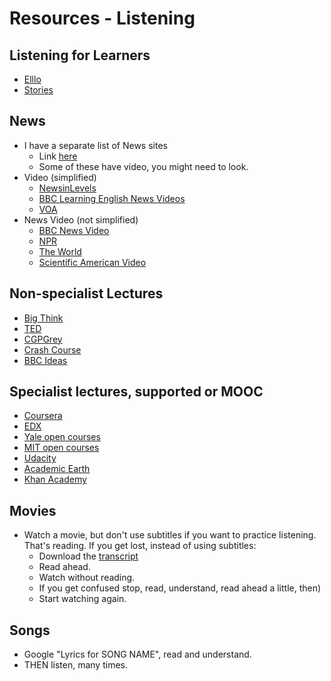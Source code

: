 # Resources - Listening
 

## Listening for Learners
* [Elllo](https://elllo.org/english/levels/index.htm)
* [Stories](ESL-BITS.EU)

## News 
* I have a separate list of News sites 
    * Link [here](Resources-NewsSites.md) 
    * Some of these have video, you might need to look. 
* Video (simplified)
    * [NewsinLevels](http://www.newsinlevels.com)
    * [BBC Learning English News Videos](https://www.bbc.co.uk/learningenglish/english/course/newsreview-2023)
    * [VOA](http://learningenglish.voanews.com/)
* News Video (not simplified)
    * [BBC News Video](https://www.bbc.com/news/av/10462520)
    * [NPR](http://www.npr.org/)
    * [The World ](https://theworld.org)
    * [Scientific American Video](http://www.scientificamerican.com/video/)



## Non-specialist Lectures
* [Big Think](http://bigthink.com/topics)
* [TED](http://www.ted.com/talks)
* [CGPGrey](https://www.youtube.com/user/CGPGrey  (very fast, funny))
* [Crash Course](https://www.youtube.com/user/crashcourse)
* [BBC Ideas](http://bbc.co.uk/ideas/)

## Specialist lectures, supported or MOOC
* [Coursera](https://www.coursera.org/)
* [EDX](https://www.edx.org/course-list)
* [Yale open courses](http://oyc.yale.edu/)
* [MIT open courses](http://ocw.mit.edu/index.htm)
* [Udacity](https://www.udacity.com/)
* [Academic Earth](http://academicearth.org/  (list of MOOCs, not a MOOC))
* [Khan Academy](https://www.khanacademy.org/  (Math, Science, Economics, Art, History, Civics))
 

## Movies
* Watch a movie, but don't use subtitles if you want to practice listening. That's reading. If you get lost, instead of using subtitles:
    * Download the [transcript](http://www.script-o-rama.com/trans.shtml) 
    * Read ahead.
    * Watch without reading.
    * If you get confused stop, read, understand, read ahead a little, then)
    * Start watching again.

## Songs
* Google "Lyrics for SONG NAME", read and understand.
* THEN listen, many times. 